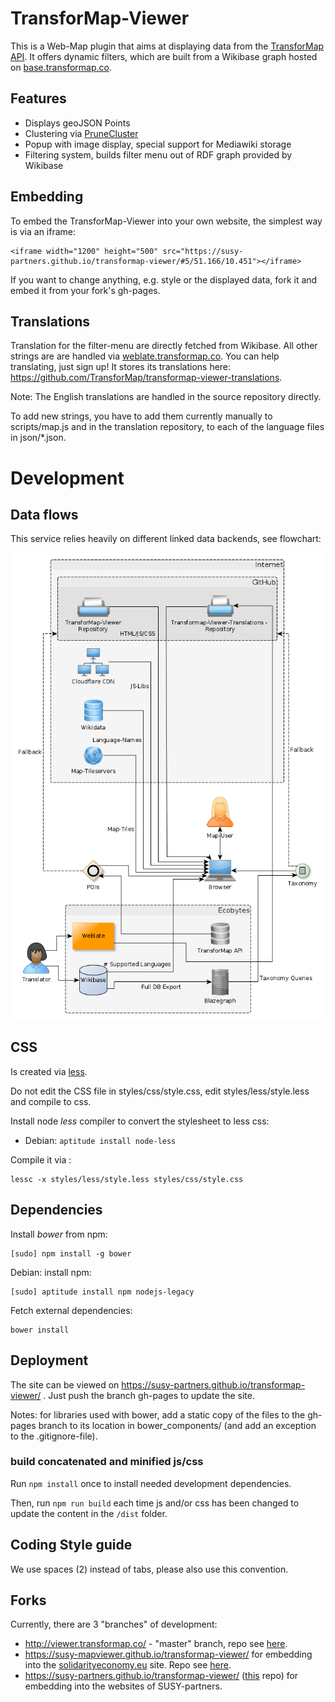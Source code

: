 # TransforMap-Viewer

This is a Web-Map plugin that aims at displaying data from the [TransforMap API](https://github.com/TransforMap/data.transformap.co). It offers dynamic filters, which are built from a Wikibase graph hosted on [base.transformap.co](https://base.transformap.co).

## Features

* Displays geoJSON Points
* Clustering via [PruneCluster](https://github.com/SINTEF-9012/PruneCluster)
* Popup with image display, special support for Mediawiki storage
* Filtering system, builds filter menu out of RDF graph provided by Wikibase

## Embedding

To embed the TransforMap-Viewer into your own website, the simplest way is via an iframe:

    <iframe width="1200" height="500" src="https://susy-partners.github.io/transformap-viewer/#5/51.166/10.451"></iframe>

If you want to change anything, e.g. style or the displayed data, fork it and embed it from your fork's gh-pages.

## Translations

Translation for the filter-menu are directly fetched from Wikibase. All other strings are  are handled via [weblate.transformap.co](https://weblate.transformap.co/projects/transformap-viewer/transformap-viewer-textsnipplets/). You can help translating, just sign up! It stores its translations here: https://github.com/TransforMap/transformap-viewer-translations.

Note: The English translations are handled in the source repository directly.

To add new strings, you have to add them currently manually to scripts/map.js and in the translation repository, to each of the language files in json/*.json.

# Development

## Data flows

This service relies heavily on different linked data backends, see flowchart:

![Flowchart showing the services involved](TM-Viewer-dataflow.png)

## CSS

Is created via [less](http://lesscss.org/).

Do not edit the CSS file in styles/css/style.css, edit styles/less/style.less and compile to css.

Install node *less* compiler to convert the stylesheet to less css:

* Debian: `aptitude install node-less`

Compile it via :

    lessc -x styles/less/style.less styles/css/style.css

## Dependencies

Install *bower* from npm:

    [sudo] npm install -g bower

Debian: install npm:

    [sudo] aptitude install npm nodejs-legacy

Fetch external dependencies:

    bower install

## Deployment

The site can be viewed on https://susy-partners.github.io/transformap-viewer/ . Just push the branch gh-pages to update the site.

Notes: for libraries used with bower, add a static copy of the files to the gh-pages branch to its location in bower_components/ (and add an exception to the .gitignore-file).

### build concatenated and minified js/css

Run `npm install` once to install needed development dependencies.

Then, run `npm run build` each time js and/or css has been changed to update the content in the `/dist` folder.

## Coding Style guide

We use spaces (2) instead of tabs, please also use this convention.

## Forks

Currently, there are 3 "branches" of development:

* http://viewer.transformap.co/ - "master" branch, repo see [here](https://github.com/TransforMap/transformap-viewer).
* https://susy-mapviewer.github.io/transformap-viewer/ for embedding into the [solidarityeconomy.eu](http://solidarityeconomy.eu) site. Repo see [here](https://github.com/susy-mapviewer/transformap-viewer).
* https://susy-partners.github.io/transformap-viewer/ ([this](https://github.com/susy-partners/transformap-viewer) repo) for embedding into the websites of SUSY-partners.
